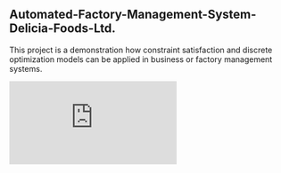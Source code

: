 ## Automated-Factory-Management-System-Delicia-Foods-Ltd.
This project is a demonstration how constraint satisfaction and discrete optimization models can be applied in business or factory management systems.

<embed src="https://drive.google.com/viewerng/
viewer?embedded=true&url=https://github.com/Zedd1558/Automated-Factory-Management-System-Delicia-Foods-Ltd./edit/master/ReadMe.pdf" 
 type="application/pdf">
